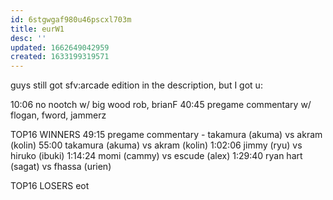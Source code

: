 ```yaml
---
id: 6stgwgaf980u46pscxl703m
title: eurW1
desc: ''
updated: 1662649042959
created: 1633199319571
---
```

guys still got sfv:arcade edition in the description, but I got u:

10:06   no nootch w/ big wood rob, brianF
40:45   pregame commentary w/ flogan, fword, jammerz

TOP16 WINNERS
49:15   pregame commentary - takamura (akuma) vs akram (kolin)
55:00   takamura (akuma) vs akram (kolin)
1:02:06 jimmy (ryu) vs hiruko (ibuki)
1:14:24 momi (cammy) vs escude (alex)
1:29:40 ryan hart (sagat) vs fhassa (urien)

TOP16 LOSERS
eot
